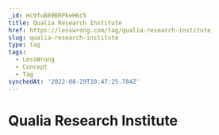 ```yaml
---
_id: Hc9fuB89BRPkeH6c5
title: Qualia Research Institute
href: https://lesswrong.com/tag/qualia-research-institute
slug: qualia-research-institute
type: tag
tags:
  - LessWrong
  - Concept
  - Tag
synchedAt: '2022-08-29T10:47:25.784Z'
---
```

# Qualia Research Institute

